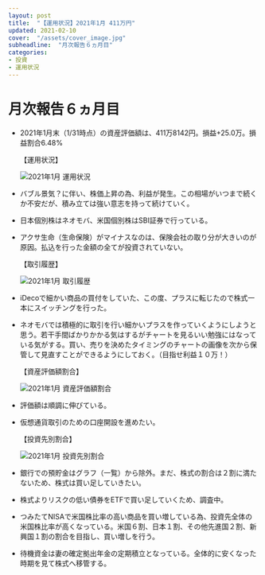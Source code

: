 ```yaml
---
layout: post
title:  "【運用状況】2021年1月 411万円"
updated: 2021-02-10
cover:  "/assets/cover_image.jpg"
subheadline:  "月次報告６ヵ月目"
categories: 
- 投資
- 運用状況
---
```


# 月次報告６ヵ月目

* 2021年1月末（1/31時点）の資産評価額は、411万8142円。損益+25.0万。損益割合6.48%

    【運用状況】

    ![](https://lh3.googleusercontent.com/pw/ACtC-3fspQ0j4UIJeVM2VDx0xdTH18Zh_Sj2YMOn8J_Ym0j_qjxVubF85ZwGQWc-Bc-DiEAlkPfqDWddpAs7j0uoFBEgFfUj-zMkWjBwP5YFGsyUkO8UvInMvlH98FidnYsTMQzSE2WLVZhYICZR6mRYAjY9=w476-h220-no?authuser=0 "2021年1月 運用状況")

* バブル景気？に伴い、株価上昇の為、利益が発生。この相場がいつまで続くか不安だが、積み立ては強い意志を持って続けていく。

* 日本個別株はネオモバ、米国個別株はSBI証券で行っている。

* アクサ生命（生命保険）がマイナスなのは、保険会社の取り分が大きいのが原因。払込を行った金額の全てが投資されていない。

    【取引履歴】

    ![](https://lh3.googleusercontent.com/pw/ACtC-3eH85Bi8JmqZCO9ZFtAhxGDF3XdOdFGzauCQarQAOntwsA_DGtskMCJJoHaTQQxdFhSdU0kGC0DL7uQ2VDh3SxX6F47O1x0LWy0QAvk6rGNvVUUdKCits63SzNEoLyctRKE37Kk-ajV-mrJ5I_Tw8aB=w994-h578-no?authuser=0 "2021年1月 取引履歴")

* iDecoで細かい商品の買付をしていた、この度、プラスに転じたので株式一本にスイッチングを行った。

* ネオモバでは積極的に取引を行い細かいプラスを作っていくようにしようと思う。若干手間ばかりかかる気はするがチャートを見るいい勉強にはなっている気がする。買い、売りを決めたタイミングのチャートの画像を次から保管して見直すことができるようにしておく。（目指せ利益１０万！）

    【資産評価額割合】

    ![](https://lh3.googleusercontent.com/pw/ACtC-3cHnQ9znlh34a4dK59CcrMvEW5KTbMBV2yRkrHFu1P5YCeRsMJtCZh8oTDAmoqzeBwk0iZXGQLDA9ywZ6faz99vBp8tQOr50fPsduTjUDjhuZlNg-K0nCnxQiMu9hfaj2dkFg8ULrzM_O1liVGwu_Al=w600-h371-no?authuser=0 "2021年1月 資産評価額割合")

* 評価額は順調に伸びている。

* 仮想通貨取引のための口座開設を進めたい。

    【投資先別割合】

    ![](https://lh3.googleusercontent.com/pw/ACtC-3ezyGkJ24Z9gHJHKwylnBVPFjqel9Jue7UKkv9k6vKbNvhxkTyo4QX9P8_DYhK5xetV5px3FlNebQB7v8J_JclJwHrVGoztOrd_v1whuoplLv724VP22KTS9SVhPDXIuAWnePaOejGpdqbIvaecxuxj=w600-h371-no?authuser=0 "2021年1月 投資先別割合")

* 銀行での預貯金はグラフ（一覧）から除外。まだ、株式の割合は２割に満たないため、株式は買い足していきたい。

* 株式よりリスクの低い債券をETFで買い足していくため、調査中。

* つみたてNISAで米国株比率の高い商品を買い増している為、投資先全体の米国株比率が高くなっている。米国６割、日本１割、その他先進国２割、新興国１割の割合を目指し、買い増しを行う。

* 待機資金は妻の確定拠出年金の定期積立となっている。全体的に安くなった時期を見て株式へ移管する。